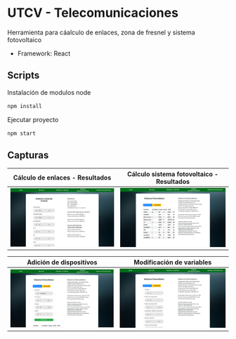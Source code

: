 # UTCV - Telecomunicaciones
Herramienta para cáalculo de enlaces, zona de fresnel y sistema fotovoltaico

- Framework: React

## Scripts
Instalación de modulos node
```bash
npm install
```
Ejecutar proyecto
```bash
npm start
```
## Capturas

Cálculo de enlaces - Resultados             |  Cálculo sistema fotovoltaico - Resultados
:-------------------------:|:-------------------------:
![Alt text](screenshots/ss1.png?raw=true "Resultados cálculo de enlaces")  |  ![Alt text](screenshots/ss4.png?raw=true "Resultados cálculo de Sistema Fotovoltaico")

Adición de dispositivos             |  Modificación de variables
:-------------------------:|:-------------------------:
![Alt text](screenshots/ss2.png?raw=true "Adición de dispositivos")  |  ![Alt text](screenshots/ss3.png?raw=true "Modificación de variables")
